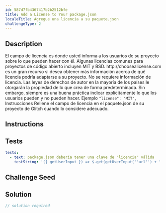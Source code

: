```yaml
---
id: 587d7fb4367417b2b2512bfe
title: Add a License to Your package.json
localeTitle: Agregue una licencia a su paquete.json
challengeType: 2
---
```


## Description
<section id='description'>
El campo de licencia es donde usted informa a los usuarios de su proyecto sobre lo que pueden hacer con él.
Algunas licencias comunes para proyectos de código abierto incluyen MIT y BSD. http://choosealicense.com es un gran recurso si desea obtener más información acerca de qué licencia podría adaptarse a su proyecto.
No se requiere información de licencia. Las leyes de derechos de autor en la mayoría de los países le otorgarán la propiedad de lo que crea de forma predeterminada. Sin embargo, siempre es una buena práctica indicar explícitamente lo que los usuarios pueden y no pueden hacer.
Ejemplo
<code>"license": "MIT",</code>
Instrucciones
Rellene el campo de licencia en el paquete.json de su proyecto de Glitch cuando lo considere adecuado.
</section>

## Instructions
<section id='instructions'>

</section>

## Tests
<section id='tests'>

```yml
tests:
  - text: package.json debería tener una clave de "licencia" válida
    testString: '({ getUserInput }) => $.get(getUserInput(''url'') + ''/_api/package.json'').then(data => { var packJson = JSON.parse(data); assert(packJson.license, ''"license" is missing''); }, xhr => { throw new Error(xhr.responseText); })'

```

</section>

## Challenge Seed
<section id='challengeSeed'>

</section>

## Solution
<section id='solution'>

```js
// solution required
```
</section>
